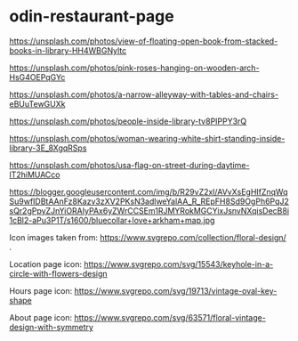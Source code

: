 # odin-restaurant-page

https://unsplash.com/photos/view-of-floating-open-book-from-stacked-books-in-library-HH4WBGNyltc

https://unsplash.com/photos/pink-roses-hanging-on-wooden-arch-HsG4OEPqGYc

https://unsplash.com/photos/a-narrow-alleyway-with-tables-and-chairs-eBUuTewGUXk

https://unsplash.com/photos/people-inside-library-tv8PIPPY3rQ

https://unsplash.com/photos/woman-wearing-white-shirt-standing-inside-library-3E_8XgqRSps

https://unsplash.com/photos/usa-flag-on-street-during-daytime-lT2hiMUACco

https://blogger.googleusercontent.com/img/b/R29vZ2xl/AVvXsEgHIfZnqWqSu9wfIDBtAAnFz8Kazv3zXV2PKsN3adlweYalAA_R_REpFH8Sd9OgPh6PqJ2sQr2gPpyZJnYiORAIyPAx6yZWrCCSEm1RJMYRokMGCYixJsnvNXqisDecB8i1cBl2-aPu3P1T/s1600/bluecollar+love+arkham+map.jpg

Icon images taken from: https://www.svgrepo.com/collection/floral-design/ .

Location page icon: https://www.svgrepo.com/svg/15543/keyhole-in-a-circle-with-flowers-design

Hours page icon: https://www.svgrepo.com/svg/19713/vintage-oval-key-shape

About page icon: https://www.svgrepo.com/svg/63571/floral-vintage-design-with-symmetry